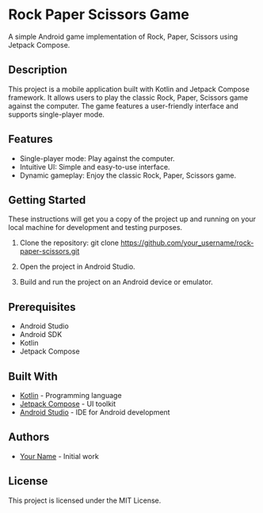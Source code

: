 
# Rock Paper Scissors Game

A simple Android game implementation of Rock, Paper, Scissors using Jetpack Compose.

## Description

This project is a mobile application built with Kotlin and Jetpack Compose framework. It allows users to play the classic Rock, Paper, Scissors game against the computer. The game features a user-friendly interface and supports single-player mode.

## Features

- Single-player mode: Play against the computer.
- Intuitive UI: Simple and easy-to-use interface.
- Dynamic gameplay: Enjoy the classic Rock, Paper, Scissors game.

## Getting Started

These instructions will get you a copy of the project up and running on your local machine for development and testing purposes.

1. Clone the repository: git clone https://github.com/your_username/rock-paper-scissors.git

2. Open the project in Android Studio.

3. Build and run the project on an Android device or emulator.

## Prerequisites

- Android Studio
- Android SDK
- Kotlin
- Jetpack Compose

## Built With

- [Kotlin](https://kotlinlang.org/) - Programming language
- [Jetpack Compose](https://developer.android.com/jetpack/compose) - UI toolkit
- [Android Studio](https://developer.android.com/studio) - IDE for Android development

## Authors

- [Your Name](https://github.com/MuhammadFurqan786) - Initial work

## License

This project is licensed under the MIT License.



